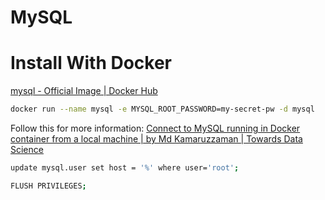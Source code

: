 # MySQL

# Install With Docker

[mysql - Official Image | Docker Hub](https://hub.docker.com/_/mysql)

```bash
docker run --name mysql -e MYSQL_ROOT_PASSWORD=my-secret-pw -d mysql
```

Follow this for more information:
[Connect to MySQL running in Docker container from a local machine | by Md Kamaruzzaman | Towards Data Science](https://towardsdatascience.com/connect-to-mysql-running-in-docker-container-from-a-local-machine-6d996c574e55)

```bash
update mysql.user set host = '%' where user='root';

FLUSH PRIVILEGES;
```
